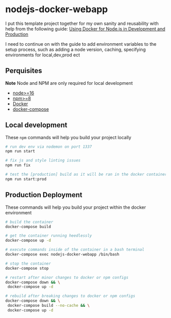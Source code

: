 # nodejs-docker-webapp

I put this template project together for my own sanity and reusability with help
from the following guide:
[Using Docker for Node.js in Development and Production](https://dev.to/alex_barashkov/using-docker-for-nodejs-in-development-and-production-3cgp)

I need to continue on with the guide to add environment variables to the setup
process, such as adding a node version, caching, specifying environments for
local,dev,prod ect

## Perquisites

**Note** Node and NPM are only required for local development

- [node>=16](https://nodejs.org/en/)
- [npm>=8](https://www.npmjs.com/)
- [Docker](https://www.docker.com/)
- [docker-compose](https://docs.docker.com/compose/)

## Local development

These `npm` commands will help you build your project locally

```bash
# run dev env via nodemon on port 1337
npm run start

# fix js and style linting issues
npm run fix

# test the [production] build as it will be ran in the docker container
npm run start:prod
```

## Production Deployment

These commands will help you build your project within the docker environment

```bash
# build the container
docker-compose build

# get the container running heedlessly
docker-compose up -d

# execute commands inside of the container in a bash terminal
docker-compose exec nodejs-docker-webapp /bin/bash

# stop the container
docker-compose stop

# restart after minor changes to docker or npm configs
docker-compose down && \
 docker-compose up -d

# rebuild after breaking changes to docker or npm configs
docker-compose down && \
 docker-compose build --no-cache && \
 docker-compose up -d
```
